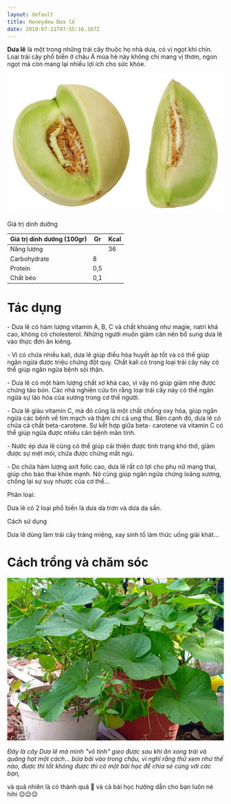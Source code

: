 ```yaml
---
layout: default
title: Honeydew Dưa lê
date: 2019-07-21T07:55:16.167Z
---
```

**Dưa lê** là một trong những trái cây thuộc họ nhà dưa, có vị ngọt khi chín. Loại trái cây phổ biến ở châu Á mùa hè này không chỉ mang vị thơm, ngon ngọt mà còn mang lại nhiều lợi ích cho sức khỏe.

![quả Honeydew Dưa lê tiep.me](/images/media/honeydew.jpg "quả Honeydew Dưa lê tiep.me")

Giá trị dinh dưỡng

| Giá trị dinh dưỡng (100gr) | Gr  | Kcal |
| -------------------------- | --- | ---- |
| Năng lượng                 |     | 36   |
| Carbohydrate               | 8   |      |
| Protein                    | 0,5 |      |
| Chất béo                   | 0,1 |      |

# Tác dụng

\- Dưa lê có hàm lượng vitamin A, B, C và chất khoáng như magie, natri khá cao, không có cholesterol. Những người muốn giảm cân nên bổ sung dưa lê vào thực đơn ăn kiêng.

\- Vì có chứa nhiều kali, dưa lê giúp điều hòa huyết áp tốt và có thể giúp ngăn ngừa được triệu chứng đột quỵ. Chất kali có trong loại trái cây này có thể giúp ngăn ngừa bệnh sỏi thận.

\- Dưa lê có một hàm lượng chất xơ khá cao, vì vậy nó giúp giảm nhẹ được chứng táo bón. Các nhà nghiên cứu tin rằng loại trái cây này có thể ngăn ngừa sự lão hóa của xương trong cơ thể người.

\- Dưa lê giàu vitamin C, mà đó cũng là một chất chống oxy hóa, giúp ngăn ngừa các bệnh về tim mạch và thậm chí cả ung thư. Bên cạnh đó, dưa lê có chứa cả chất beta-carotene. Sự kết hợp giữa beta- carotene và vitamin C có thể giúp ngừa được nhiều căn bệnh mãn tính.

\- Nước ép dưa lê cũng có thể giúp cải thiện được tình trạng khó thở, giảm được sự mệt mỏi, chữa được chứng mất ngủ.

\- Do chứa hàm lượng axit folic cao, dưa lê rất có lợi cho phụ nữ mang thai, giúp cho bào thai khỏe mạnh. Nó cũng giúp ngăn ngừa chứng loãng xương, chống lại sự suy nhược của cơ thể...

Phân loại:

Dưa lê có 2 loại phổ biến là dưa da trơn và dưa da sần.

Cách sử dụng

Dưa lê dùng làm trái cây tráng miệng, xay sinh tố làm thức uống giải khát...



# Cách trồng và chăm sóc

![Cây dưa lê nhà mình vô tình trồng được tiep.me](/images/media/duale1.jpg "Cây dưa lê nhà mình vô tình trồng được tiep.me")

_Đây là cây Dưa lê mà mình "vô tình" gieo được sau khi ăn xong trái và quăng hạt một cách... bừa bãi vào trong chậu, vì nghĩ rằng thử xem như thế nào, được thì tốt không được thì có một bài học để chia sẻ cùng với các bạn,_

và quả nhiên là có thành quả 🤣 và cả bài học hướng dẫn cho bạn luôn nè hihi 😌😌😌
